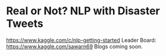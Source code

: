 # Real or Not? NLP with Disaster Tweets
 https://www.kaggle.com/c/nlp-getting-started
 Leader Board: https://www.kaggle.com/sawarn69
 Blogs coming soon.
